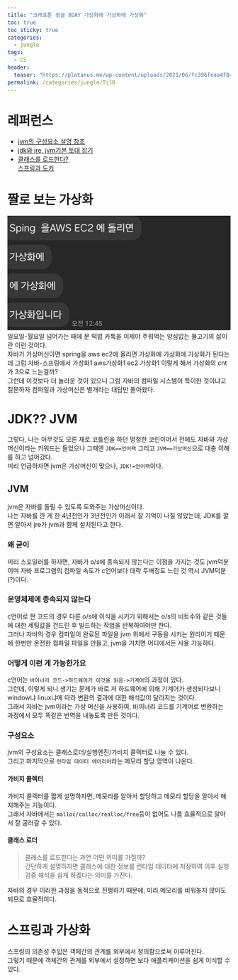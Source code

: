 ```yaml
---
title: "크래프톤 정글 8DAY 가상화에 가상화에 가상화"
toc: true
toc_sticky: true
categories:
  - jungle
tags:
  - CS
header:
  teaser: "https://platanus.me/wp-content/uploads/2021/06/fc396feaa4f84e749e0e76231a3facb7.png"
permalink: /categories/jungle/Til8
---
```

# 레퍼런스
- [jvm의 구성요소 설명 참조](https://jiwondev.tistory.com/69)<br>
- [jdk와 jre, jvm기본 토대 잡기](https://inpa.tistory.com/entry/JAVA-%E2%98%95-JDK-JRE-JVM-%EA%B0%9C%EB%85%90-%EA%B5%AC%EC%84%B1-%EC%9B%90%EB%A6%AC-%F0%9F%92%AF-%EC%99%84%EB%B2%BD-%EC%B4%9D%EC%A0%95%EB%A6%AC)<br>
- [클래스를 로드한다?](https://velog.io/@ddangle/Java-%ED%81%B4%EB%9E%98%EC%8A%A4-%EB%A1%9C%EB%8D%94%EB%9E%80)<br>
[스프링과 도커](https://velog.io/@min-zi/Spring-%EB%8F%84%EC%BB%A4)
# 짤로 보는 가상화
![가상화 타르트 붕괴](image-1.png)<br>
일요일-월요일 넘어가는 때에 문 떡밥 카톡을 이제야 주워먹는 양심없는 물고기의 삶이란 이런 것이다.<br>
자바가 가상머신이면 spring을 aws ec2에 올리면 가상화에 가상화에 가상화가 된다는데 그럼 자바-스프링에서 가상화1 aws가상화1 ec2 가상화1 이렇게 해서 가상화의 cnt가 3으로 느는걸까?<br>
그런데 이것보다 더 놀라운 것이 있으니 그럼 자바의 컴파일 시스템이 특이한 것이냐고 질문하자 컴파일과 가상머신은 별개라는 대답만 돌아왔다.
# JDK?? JVM
그렇다, 나는 아무것도 모른 채로 코틀린을 하던 멍청한 코린이어서 전에도 자바와 가상머신이라는 키워드는 들었으나 그때엔 `JDK==언어팩` 그리고 `JVM==가상머신`으로 대충 이해를 하고 넘어갔다.<BR>
미리 언급하자면 jvm은 가상머신이 맞으나, `JDK!=언어팩`이다.
## JVM
jvm은 자바를 돌릴 수 있도록 도와주는 가상머신이다.<br>
나는 자바를 깐 게 한 4년전인가 3년전인가 이래서 잘 기억이 나질 않았는데, JDK를 깔면 알아서 jre가 jvm과 함께 설치된다고 한다.
### 왜 굳이
미리 스포일러를 하자면, 자바가 o/s에 종속되지 않는다는 이점을 가지는 것도 jvm덕분이며 자바 프로그램의 컴파일 속도가 c언어보다 대략 두배정도 느린 것 역시 JVM덕분(?)이다.
### 운영체제에 종속되지 않는다
c언어로 짠 코드의 경우 다른 o/s에 이식을 시키기 위해서는 o/s의 비트수와 같은 것들에 대한 세팅값을 건드린 후 빌드하는 작업을 반복하여야만 한다.<br>
그러나 자바의 경우 컴파일이 완료된 파일을 jvm 위에서 구동을 시키는 원리이기 때문에 한번만 온전한 컴파일 파일을 만들고, jvm을 거치면 어디에서든 사용 가능하다.
### 어떻게 이런 게 가능한가요
c언어는 `바이너리 코드->하드웨어가 이것을 읽음->기계어`의 과정이 있다.<br>
그런데, 이렇게 되니 생기는 문제가 바로 저 하드웨어에 의해 기계어가 생성되다보니 window냐 linux냐에 따라 변환의 결과에 대한 해석값이 달라지는 것이다.<br>
그래서 자바는 jvm이라는 가상 머신을 사용하여, 바이너리 코드를 기계어로 변환하는 과정에서 모두 똑같은 번역을 내놓도록 만든 것이다.
### 구성요소
jvm의 구성요소는 클래스로더/실행엔진/가비지 콜렉터로 나눌 수 있다.<br>
그리고 마지막으로 `런타임 데이터 에어리어`라는 메모리 할당 영역이 나온다.
#### 가비지 콜렉터
가비지 콜렉터를 짧게 설명하자면, 메모리를 알아서 할당하고 메모리 할당을 알아서 해지해주는 기능이다.<br>
그래서 자바에서는 `malloc/calloc/realloc/free`등이 없어도 나름 효율적으로 알아서 잘 굴러갈 수 있다.
#### 클래스 로더
> 클래스를 로드한다는 과연 어떤 의미를 가질까?<br>
간단하게 설명하자면 클래스에 대한 정보를 런타임 데이터에 저장하여 이후 실행 검증 해석을 쉽게 하겠다는 의미를 가진다.

자바의 경우 이러한 과정을 동적으로 진행하기 때문에, 미리 메모리를 비워놓지 않아도 되므로 효율적이다.
# 스프링과 가상화
스프링의 의존성 주입은 객체간의 관계를 외부에서 정의함으로써 이루어진다.<br>
그렇기 때문에 객체간의 관계를 외부에서 설정하면 보다 애플리케이션을 쉽게 이식할 수 있다.